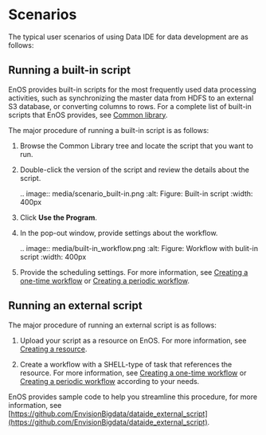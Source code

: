 # Scenarios

The typical user scenarios of using Data IDE for data development are as follows:

## Running a built-in script

EnOS provides built-in scripts for the most frequently used data processing activities, such as synchronizing the master data from HDFS to an external S3 database, or converting columns to rows. For a complete list of built-in scripts that EnOS provides, see [Common library](common_library).

The major procedure of running a built-in script is as follows:

1. Browse the Common Library tree and locate the script that you want to run.

2. Double-click the version of the script and review the details about the script.

   .. image:: media/scenario_built-in.png
      :alt: Figure: Built-in script
      :width: 400px

3. Click **Use the Program**.

4. In the pop-out window, provide settings about the workflow.

   .. image:: media/built-in_workflow.png
      :alt: Figure: Workflow with bulit-in script
      :width: 400px

5. Provide the scheduling settings. For more information, see [Creating a one-time workflow](creating_workflow_onetime) or [Creating a periodic workflow](creating_workflow_periodic).


## Running an external script

The major procedure of running an external script is as follows:
1. Upload your script as a resource on EnOS. For more information, see [Creating a resource](creating_resource).

2. Create a workflow with a SHELL-type of task that references the resource. For more information, see [Creating a one-time workflow](creating_workflow_onetime) or [Creating a periodic workflow](creating_workflow_periodic) according to your needs.

EnOS provides sample code to help you streamline this procedure, for more information, see [https://github.com/EnvisionBigdata/dataide_external_script](https://github.com/EnvisionBigdata/dataide_external_script).
